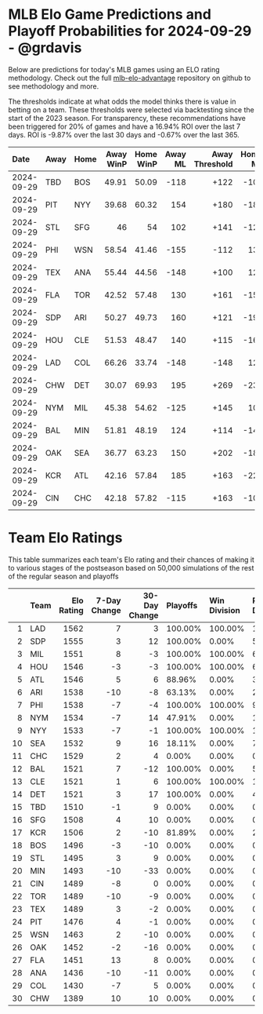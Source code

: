 # MLB Elo Game Predictions and Playoff Probabilities for 2024-09-29 - @grdavis
Below are predictions for today's MLB games using an ELO rating methodology. Check out the full [mlb-elo-advantage](https://github.com/grdavis/mlb-elo-advantage) repository on github to see methodology and more.

The thresholds indicate at what odds the model thinks there is value in betting on a team. These thresholds were selected via backtesting since the start of the 2023 season. For transparency, these recommendations have been triggered for 20% of games and have a 16.94% ROI over the last 7 days. ROI is -9.87% over the last 30 days and -0.67% over the last 365.

| Date       | Away   | Home   |   Away WinP |   Home WinP |   Away ML |   Away Threshold |   Home ML |   Home Threshold |
|:-----------|:-------|:-------|------------:|------------:|----------:|-----------------:|----------:|-----------------:|
| 2024-09-29 | TBD    | BOS    |       49.91 |       50.09 |      -118 |             +122 |      -102 |             +122 |
| 2024-09-29 | PIT    | NYY    |       39.68 |       60.32 |       154 |             +180 |      -185 |             -119 |
| 2024-09-29 | STL    | SFG    |       46    |       54    |       102 |             +141 |      -122 |             +106 |
| 2024-09-29 | PHI    | WSN    |       58.54 |       41.46 |      -155 |             -112 |       130 |             +168 |
| 2024-09-29 | TEX    | ANA    |       55.44 |       44.56 |      -148 |             +100 |       124 |             +149 |
| 2024-09-29 | FLA    | TOR    |       42.52 |       57.48 |       130 |             +161 |      -155 |             -107 |
| 2024-09-29 | SDP    | ARI    |       50.27 |       49.73 |       160 |             +121 |      -192 |             +123 |
| 2024-09-29 | HOU    | CLE    |       51.53 |       48.47 |       140 |             +115 |      -166 |             +129 |
| 2024-09-29 | LAD    | COL    |       66.26 |       33.74 |      -148 |             -148 |       124 |             +229 |
| 2024-09-29 | CHW    | DET    |       30.07 |       69.93 |       195 |             +269 |      -238 |             -170 |
| 2024-09-29 | NYM    | MIL    |       45.38 |       54.62 |      -125 |             +145 |       105 |             +103 |
| 2024-09-29 | BAL    | MIN    |       51.81 |       48.19 |       124 |             +114 |      -148 |             +130 |
| 2024-09-29 | OAK    | SEA    |       36.77 |       63.23 |       150 |             +202 |      -180 |             -132 |
| 2024-09-29 | KCR    | ATL    |       42.16 |       57.84 |       185 |             +163 |      -225 |             -109 |
| 2024-09-29 | CIN    | CHC    |       42.18 |       57.82 |      -115 |             +163 |      -105 |             -109 |

# Team Elo Ratings
This table summarizes each team's Elo rating and their chances of making it to various stages of the postseason based on 50,000 simulations of the rest of the regular season and playoffs

|    | Team   |   Elo Rating |   7-Day Change |   30-Day Change | Playoffs   | Win Division   | Reach Div. Rd.   | Reach CS   | Reach WS   | Win WS   |
|---:|:-------|-------------:|---------------:|----------------:|:-----------|:---------------|:-----------------|:-----------|:-----------|:---------|
|  1 | LAD    |         1562 |              7 |               3 | 100.00%    | 100.00%        | 100.00%          | 55.61%     | 33.01%     | 21.19%   |
|  2 | SDP    |         1555 |              3 |              12 | 100.00%    | 0.00%          | 57.40%           | 26.45%     | 14.78%     | 9.04%    |
|  3 | MIL    |         1551 |              8 |              -3 | 100.00%    | 100.00%        | 62.80%           | 33.82%     | 15.53%     | 9.20%    |
|  4 | HOU    |         1546 |             -3 |              -3 | 100.00%    | 100.00%        | 64.19%           | 37.10%     | 21.19%     | 9.94%    |
|  5 | ATL    |         1546 |              5 |               6 | 88.96%     | 0.00%          | 38.96%           | 17.49%     | 9.04%      | 5.19%    |
|  6 | ARI    |         1538 |            -10 |              -8 | 63.13%     | 0.00%          | 26.79%           | 12.53%     | 5.31%      | 2.74%    |
|  7 | PHI    |         1538 |             -7 |              -4 | 100.00%    | 100.00%        | 94.96%           | 45.70%     | 18.81%     | 10.21%   |
|  8 | NYM    |         1534 |             -7 |              14 | 47.91%     | 0.00%          | 19.09%           | 8.41%      | 3.53%      | 1.86%    |
|  9 | NYY    |         1533 |             -7 |              -1 | 100.00%    | 100.00%        | 100.00%          | 55.35%     | 29.30%     | 12.55%   |
| 10 | SEA    |         1532 |              9 |              16 | 18.11%     | 0.00%          | 7.50%            | 3.92%      | 1.98%      | 0.80%    |
| 11 | CHC    |         1529 |              2 |               4 | 0.00%      | 0.00%          | 0.00%            | 0.00%      | 0.00%      | 0.00%    |
| 12 | BAL    |         1521 |              7 |             -12 | 100.00%    | 0.00%          | 54.86%           | 24.53%     | 11.41%     | 4.32%    |
| 13 | CLE    |         1521 |              1 |               6 | 100.00%    | 100.00%        | 100.00%          | 46.60%     | 21.68%     | 7.91%    |
| 14 | DET    |         1521 |              3 |              17 | 100.00%    | 0.00%          | 44.96%           | 20.21%     | 9.60%      | 3.51%    |
| 15 | TBD    |         1510 |             -1 |               9 | 0.00%      | 0.00%          | 0.00%            | 0.00%      | 0.00%      | 0.00%    |
| 16 | SFG    |         1508 |              4 |              10 | 0.00%      | 0.00%          | 0.00%            | 0.00%      | 0.00%      | 0.00%    |
| 17 | KCR    |         1506 |              2 |             -10 | 81.89%     | 0.00%          | 28.50%           | 12.28%     | 4.84%      | 1.54%    |
| 18 | BOS    |         1496 |             -3 |             -10 | 0.00%      | 0.00%          | 0.00%            | 0.00%      | 0.00%      | 0.00%    |
| 19 | STL    |         1495 |              3 |               9 | 0.00%      | 0.00%          | 0.00%            | 0.00%      | 0.00%      | 0.00%    |
| 20 | MIN    |         1493 |            -10 |             -33 | 0.00%      | 0.00%          | 0.00%            | 0.00%      | 0.00%      | 0.00%    |
| 21 | CIN    |         1489 |             -8 |               0 | 0.00%      | 0.00%          | 0.00%            | 0.00%      | 0.00%      | 0.00%    |
| 22 | TOR    |         1489 |            -10 |              -9 | 0.00%      | 0.00%          | 0.00%            | 0.00%      | 0.00%      | 0.00%    |
| 23 | TEX    |         1489 |              3 |              -2 | 0.00%      | 0.00%          | 0.00%            | 0.00%      | 0.00%      | 0.00%    |
| 24 | PIT    |         1476 |              4 |              -1 | 0.00%      | 0.00%          | 0.00%            | 0.00%      | 0.00%      | 0.00%    |
| 25 | WSN    |         1463 |              2 |             -10 | 0.00%      | 0.00%          | 0.00%            | 0.00%      | 0.00%      | 0.00%    |
| 26 | OAK    |         1452 |             -2 |             -16 | 0.00%      | 0.00%          | 0.00%            | 0.00%      | 0.00%      | 0.00%    |
| 27 | FLA    |         1451 |             13 |               8 | 0.00%      | 0.00%          | 0.00%            | 0.00%      | 0.00%      | 0.00%    |
| 28 | ANA    |         1436 |            -10 |             -11 | 0.00%      | 0.00%          | 0.00%            | 0.00%      | 0.00%      | 0.00%    |
| 29 | COL    |         1430 |             -7 |               5 | 0.00%      | 0.00%          | 0.00%            | 0.00%      | 0.00%      | 0.00%    |
| 30 | CHW    |         1389 |             10 |              10 | 0.00%      | 0.00%          | 0.00%            | 0.00%      | 0.00%      | 0.00%    |